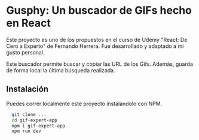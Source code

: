 
# Gusphy: Un buscador de GIFs hecho en React

Este proyecto es uno de los propuestos en el curso de Udemy "React: De Cero a Experto" de Fernando Herrera. Fue desarrollado y adaptado a mi gusto personal.

Este buscador permite buscar y copiar las URL de los Gifs. Además, guarda de forma local la última búsqueda realizada.
## Instalación

Puedes correr localmente este proyecto instalandolo con NPM.

```bash
  git clone ...
  cd gif-expert-app
  npm i gif-expert-app
  npm run dev
```